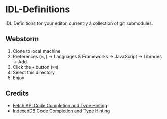 # IDL-Definitions
IDL Definitions for your editor, currently a collection of git submodules.

## Webstorm
1. Clone to local machine
1. Preferences (`⌘,`) → Languages & Frameworks → JavaScript → Libraries → Add
1. Click the `+` button (`⌘N`)
1. Select this directory
1. Enjoy

## Credits
* [Fetch API Code Completion and Type Hinting](http://jensarps.de/2015/12/01/fetch-api-code-completion-and-type-hinting/)
* [IndexedDB Code Completion and Type Hinting](http://jensarps.de/2013/06/21/indexeddb-code-completion-and-type-hinting/)
